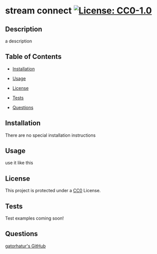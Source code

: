 # stream connect [![License: CC0-1.0](https://licensebuttons.net/l/zero/1.0/80x15.png)](http://creativecommons.org/publicdomain/zero/1.0/)
  ## Description
  
  a description
  
  
  ## Table of Contents
  
  - [Installation](#installation)
  - [Usage](#usage)
  - [License](#license)
  
  - [Tests](#tests)
  - [Questions](#questions)
  
  ## Installation
  
  There are no special installation instructions
  
  ## Usage
  
  use it like this

  
  ## License
  
  This project is protected under a [CC0](http://creativecommons.org/publicdomain/zero/1.0/) License.
  
  
  
  ## Tests
  
  Test examples coming soon!

  ## Questions
  
  [gatorhatur's GitHub](https://github.com/gatorhatur)<br>
  
  
